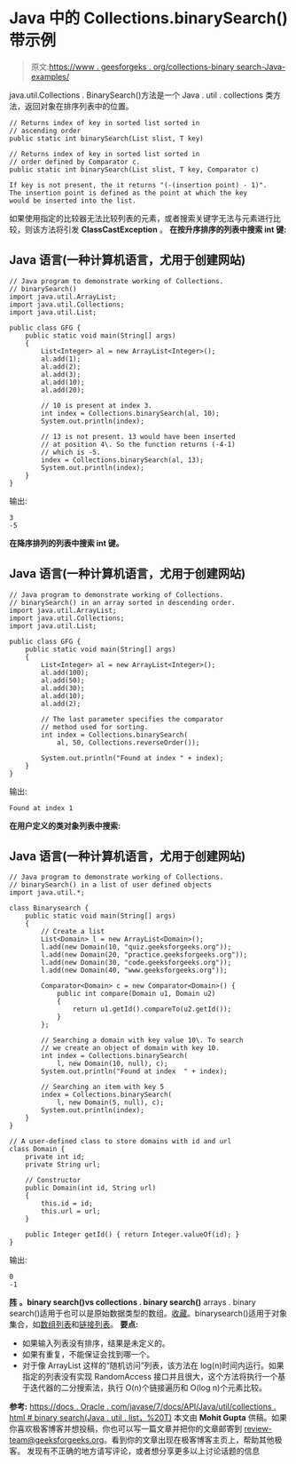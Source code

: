# Java 中的 Collections.binarySearch()带示例

> 原文:[https://www . geesforgeks . org/collections-binary search-Java-examples/](https://www.geeksforgeeks.org/collections-binarysearch-java-examples/)

java.util.Collections . BinarySearch()方法是一个 Java . util . collections 类方法，返回对象在排序列表中的位置。

```
// Returns index of key in sorted list sorted in
// ascending order
public static int binarySearch(List slist, T key)

// Returns index of key in sorted list sorted in
// order defined by Comparator c.
public static int binarySearch(List slist, T key, Comparator c)

If key is not present, the it returns "(-(insertion point) - 1)". 
The insertion point is defined as the point at which the key 
would be inserted into the list.
```

如果使用指定的比较器无法比较列表的元素，或者搜索关键字无法与元素进行比较，则该方法将引发 **ClassCastException** 。
**在按升序排序的列表中搜索 int 键:**

## Java 语言(一种计算机语言，尤用于创建网站)

```
// Java program to demonstrate working of Collections.
// binarySearch()
import java.util.ArrayList;
import java.util.Collections;
import java.util.List;

public class GFG {
    public static void main(String[] args)
    {
        List<Integer> al = new ArrayList<Integer>();
        al.add(1);
        al.add(2);
        al.add(3);
        al.add(10);
        al.add(20);

        // 10 is present at index 3.
        int index = Collections.binarySearch(al, 10);
        System.out.println(index);

        // 13 is not present. 13 would have been inserted
        // at position 4\. So the function returns (-4-1)
        // which is -5.
        index = Collections.binarySearch(al, 13);
        System.out.println(index);
    }
}
```

输出:

```
3
-5
```

**在降序排列的列表中搜索 int 键。**

## Java 语言(一种计算机语言，尤用于创建网站)

```
// Java program to demonstrate working of Collections.
// binarySearch() in an array sorted in descending order.
import java.util.ArrayList;
import java.util.Collections;
import java.util.List;

public class GFG {
    public static void main(String[] args)
    {
        List<Integer> al = new ArrayList<Integer>();
        al.add(100);
        al.add(50);
        al.add(30);
        al.add(10);
        al.add(2);

        // The last parameter specifies the comparator
        // method used for sorting.
        int index = Collections.binarySearch(
            al, 50, Collections.reverseOrder());

        System.out.println("Found at index " + index);
    }
}
```

输出:

```
Found at index 1
```

**在用户定义的类对象列表中搜索:**

## Java 语言(一种计算机语言，尤用于创建网站)

```
// Java program to demonstrate working of Collections.
// binarySearch() in a list of user defined objects
import java.util.*;

class Binarysearch {
    public static void main(String[] args)
    {
        // Create a list
        List<Domain> l = new ArrayList<Domain>();
        l.add(new Domain(10, "quiz.geeksforgeeks.org"));
        l.add(new Domain(20, "practice.geeksforgeeks.org"));
        l.add(new Domain(30, "code.geeksforgeeks.org"));
        l.add(new Domain(40, "www.geeksforgeeks.org"));

        Comparator<Domain> c = new Comparator<Domain>() {
            public int compare(Domain u1, Domain u2)
            {
                return u1.getId().compareTo(u2.getId());
            }
        };

        // Searching a domain with key value 10\. To search
        // we create an object of domain with key 10.
        int index = Collections.binarySearch(
            l, new Domain(10, null), c);
        System.out.println("Found at index  " + index);

        // Searching an item with key 5
        index = Collections.binarySearch(
            l, new Domain(5, null), c);
        System.out.println(index);
    }
}

// A user-defined class to store domains with id and url
class Domain {
    private int id;
    private String url;

    // Constructor
    public Domain(int id, String url)
    {
        this.id = id;
        this.url = url;
    }

    public Integer getId() { return Integer.valueOf(id); }
}
```

输出:

```
0
-1
```

[**阵**](https://www.geeksforgeeks.org/array-class-in-java/) **。binary search()vs collections . binary search()**
arrays . binary search()适用于也可以是原始数据类型的数组。[收藏](https://www.geeksforgeeks.org/collections-in-java-2/)。binarysearch()适用于对象集合，如[数组列表](https://www.geeksforgeeks.org/arraylist-in-java/)和[链接列表](http://geeksquiz.com/linked-list-in-java/)。
**要点:**

*   如果输入列表没有排序，结果是未定义的。
*   如果有重复，不能保证会找到哪一个。
*   对于像 ArrayList 这样的“随机访问”列表，该方法在 log(n)时间内运行。如果指定的列表没有实现 RandomAccess 接口并且很大，这个方法将执行一个基于迭代器的二分搜索法，执行 O(n)个链接遍历和 O(log n)个元素比较。

**参考:**
[https://docs . Oracle . com/javase/7/docs/API/Java/util/collections . html # binary search(Java . util . list，%20T)](https://docs.oracle.com/javase/7/docs/api/java/util/Collections.html#binarySearch(java.util.List,%20T))
本文由 **Mohit Gupta** 供稿。如果你喜欢极客博客并想投稿，你也可以写一篇文章并把你的文章邮寄到 review-team@geeksforgeeks.org。看到你的文章出现在极客博客主页上，帮助其他极客。
发现有不正确的地方请写评论，或者想分享更多以上讨论话题的信息
